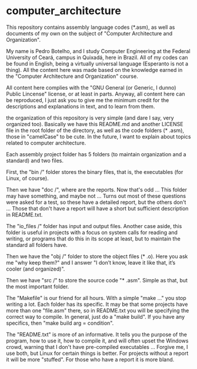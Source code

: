 # computer_architecture
This repository contains assembly language codes (*.asm), as well as documents of my own on the subject of "Computer Architecture and Organization".

My name is Pedro Botelho, and I study Computer Engineering at the Federal University of Ceará, campus in Quixadá, here in Brazil. All of my codes can be found in English, being a virtually universal language (Esperanto is not a thing). All the content here was made based on the knowledge earned in the "Computer Architecture and Organization" course.

All content here complies with the "GNU General (or Generic, I dunno) Public Lincense" license, or at least in parts. Anyway, all content here can be reproduced, I just ask you to give me the minimum credit for the descriptions and explanations in text, and to learn from them. 

the organization of this repository is very simple (and dare I say, very organized too). Basically we have this README.md and another LICENSE file in the root folder of the directory, as well as the code folders (* .asm), those in "camelCase" to be cute. In the future, I want to explain about topics related to computer architecture. 

Each assembly project folder has 5 folders (to maintain organization and a standard) and two files.  

First, the "bin /" folder stores the binary files, that is, the executables (for Linux, of course). 

Then we have "doc /", where are the reports. Now that's odd ... This folder may have something, and maybe not ... Turns out most of these questions were asked for a test, so these have a detailed report, but the others don't ... Those that don't have a report will have a short but sufficient description in README.txt.

The "io_files /" folder has input and output files. Another case aside, this folder is useful in projects with a focus on system calls for reading and writing, or programs that do this in its scope at least, but to maintain the standard all folders have.

Then we have the "obj /" folder to store the object files (* .o). Here you ask me "why keep them?" and I answer "I don’t know, leave it like that, it’s cooler (and organized)".

Then we have "src /" to store the source code "* .asm". Simple as that, but the most important folder.

The "Makefile" is our friend for all hours. With a simple "make ..." you stop writing a lot. Each folder has its specific. It may be that some projects have more than one "file.asm" there, so in README.txt you will be specifying the correct way to compile. In general, just do a "make build". If you have any specifics, then "make build arg = condition".

The "README.txt" is more of an informative. It tells you the purpose of the program, how to use it, how to compile it, and will often upset the Windows crowd, warning that I don't have pre-compiled executables ... Forgive me, I use both, but Linux for certain things is better. For projects without a report it will be more "stuffed". For those who have a report it is more bland.
